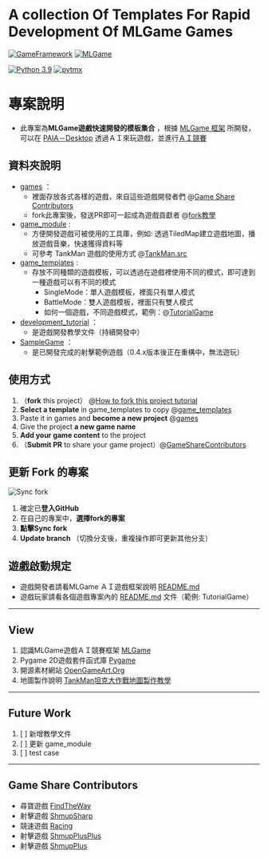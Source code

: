 # A collection Of Templates For Rapid Development Of MLGame Games


[![GameFramework](https://img.shields.io/github/v/tag/Jesse-Jumbo/GameFramework)](https://github.com/Jesse-Jumbo/GameFramework/tree/0.4.3)
[![MLGame](https://img.shields.io/badge/MLGame-10.0.0-<COLOR>.svg)](https://github.com/PAIA-Playful-AI-Arena/MLGame)


[![Python 3.9](https://img.shields.io/badge/python->3.9-blue.svg)](https://www.python.org/downloads/release/python-390/)
[![pytmx](https://img.shields.io/badge/pytmx-3.31-blue.svg)](https://github.com/bitcraft/pytmx/releases/tag/v3.31)

# 專案說明
- 此專案為**MLGame遊戲快速開發的模板集合** ，根據 [MLGame 框架](https://github.com/PAIA-Playful-AI-Arena/MLGame) 所開發，可以在 [PAIA－Desktop](https://github.com/PAIA-Playful-AI-Arena/Paia-Desktop) 透過ＡＩ來玩遊戲，並進行[ＡＩ競賽](https://docs.paia-arena.com/zh-tw/competition)
## 資料夾說明
  - [games](https://github.com/Jesse-Jumbo/MLGameTemplate/tree/main/games) ： 
    - 裡面存放各式各樣的遊戲，來自這些遊戲開發者們 @[Game Share Contributors](https://github.com/Jesse-Jumbo/MLGameTemplate#Game-Share-Contributors)
    - fork此專案後，發送PR即可一起成為遊戲貢獻者 @[fork教學](https://github.com/Jesse-Jumbo/MLGameTemplate/tree/main/development_tutorial/fork_project)
  - [game_module](https://github.com/Jesse-Jumbo/MLGameTemplate/tree/main/game_module) :
    - 方便開發遊戲可被使用的工具庫，例如: 透過TiledMap建立遊戲地圖，播放遊戲音樂，快速獲得資料等
    - 可參考 TankMan 遊戲的使用方式 @[TankMan.src](https://github.com/Jesse-Jumbo/TankMan/tree/main/src)
  - [game_templates](https://github.com/Jesse-Jumbo/MLGameTemplate/tree/main/game_templates) :
    - 存放不同種類的遊戲模板，可以透過在遊戲裡使用不同的模式，即可達到一種遊戲可以有不同的模式
      - SingleMode：單人遊戲模板，裡面只有單人模式
      - BattleMode：雙人遊戲模板，裡面只有雙人模式
      - 如何一個遊戲，不同遊戲模式，範例：@[TutorialGame](https://github.com/Jesse-Jumbo/MLGameTemplate/tree/main/development_tutorial/TutorialGame)
  - [development_tutorial](https://github.com/Jesse-Jumbo/MLGameTemplate/tree/main/development_tutorial) ：
    - 是遊戲開發教學文件（持續開發中）
  - [SampleGame](https://github.com/Jesse-Jumbo/MLGameTemplate/tree/main/SampleGame) ：
    - 是已開發完成的射擊範例遊戲（0.4.x版本後正在重構中，無法遊玩）

[//]:# (game gif)

## 使用方式

1. （**fork** this project） @[How to fork this project tutorial](https://github.com/Jesse-Jumbo/MLGameTemplate/tree/main/development_tutorial/fork_project)
2. **Select a template** in game_templates to copy @[game_templates](https://github.com/Jesse-Jumbo/MLGameTemplate/tree/main/game_templates)
3. Paste it in games and **become a new project** @[games](https://github.com/Jesse-Jumbo/MLGameTemplate/tree/main/games)
4. Give the project **a new game name**
5. **Add your game content** to the project
6. （**Submit PR** to share your game project）@[GameShareContributors](https://github.com/Jesse-Jumbo/MLGameTemplate#game-share-contributors)

## 更新 Fork 的專案
![Sync fork](https://raw.githubusercontent.com/Jesse-Jumbo/MLGameTemplate/main/doc/readme_image/Update_branch.png)

1. 確定已**登入GitHub**
2. 在自己的專案中，**選擇fork的專案**
3. **點擊Sync fork**
4. **Update branch** （切換分支後，重複操作即可更新其他分支）

## 遊戲啟動規定
- 遊戲開發者請看MLGame ＡＩ遊戲框架說明 [README.md](https://github.com/PAIA-Playful-AI-Arena/MLGame/blob/master/README.md)
- 遊戲玩家請看各個遊戲專案內的 [README.md](https://github.com/Jesse-Jumbo/MLGameTemplate/tree/main/development_tutorial/TutorialGame) 文件（範例: TutorialGame）

---
## View

1. 認識MLGame遊戲ＡＩ競賽框架 [MLGame](https://github.com/PAIA-Playful-AI-Arena/MLGame)
2. Pygame 2D遊戲套件函式庫 [Pygame](https://www.pygame.org/docs/index.html#)
3. 開源素材網站 [OpenGameArt.Org](https://opengameart.org/)
4. 地圖製作說明 [TankMan坦克大作戰地圖製作教學](https://github.com/Jesse-Jumbo/TankMan/blob/main/Mapping.md)

---
## Future Work

1. [ ] 新增教學文件
2. [ ] 更新 game_module
3. [ ] test case

---
## Game Share Contributors
- 尋寶遊戲 [FindTheWay](https://github.com/CodeMaker0314/GameFramework)
- 射擊遊戲 [ShmupSharp](https://github.com/Charlotte20061023/GameFramework)
- 競速遊戲 [Racing](https://github.com/LiPeggy/GameFramework)
- 射擊遊戲 [ShmupPlusPlus](https://github.com/jia211023/GameFramework)
- 射擊遊戲 [ShmupPlus](https://github.com/Nov20Firth/GameFramework)
